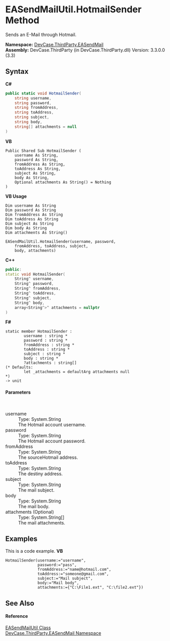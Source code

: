 # EASendMailUtil.HotmailSender Method 
 

Sends an E-Mail through Hotmail.

**Namespace:**&nbsp;<a href="N_DevCase_ThirdParty_EASendMail">DevCase.ThirdParty.EASendMail</a><br />**Assembly:**&nbsp;DevCase.ThirdParty (in DevCase.ThirdParty.dll) Version: 3.3.0.0 (3.3)

## Syntax

**C#**<br />
``` C#
public static void HotmailSender(
	string username,
	string password,
	string fromAddress,
	string toAddress,
	string subject,
	string body,
	string[] attachments = null
)
```

**VB**<br />
``` VB
Public Shared Sub HotmailSender ( 
	username As String,
	password As String,
	fromAddress As String,
	toAddress As String,
	subject As String,
	body As String,
	Optional attachments As String() = Nothing
)
```

**VB Usage**<br />
``` VB Usage
Dim username As String
Dim password As String
Dim fromAddress As String
Dim toAddress As String
Dim subject As String
Dim body As String
Dim attachments As String()

EASendMailUtil.HotmailSender(username, password, 
	fromAddress, toAddress, subject, 
	body, attachments)
```

**C++**<br />
``` C++
public:
static void HotmailSender(
	String^ username, 
	String^ password, 
	String^ fromAddress, 
	String^ toAddress, 
	String^ subject, 
	String^ body, 
	array<String^>^ attachments = nullptr
)
```

**F#**<br />
``` F#
static member HotmailSender : 
        username : string * 
        password : string * 
        fromAddress : string * 
        toAddress : string * 
        subject : string * 
        body : string * 
        ?attachments : string[] 
(* Defaults:
        let _attachments = defaultArg attachments null
*)
-> unit 

```


#### Parameters
&nbsp;<dl><dt>username</dt><dd>Type: System.String<br />The Hotmail account username.</dd><dt>password</dt><dd>Type: System.String<br />The Hotmail account password.</dd><dt>fromAddress</dt><dd>Type: System.String<br />The sourceHotmail address.</dd><dt>toAddress</dt><dd>Type: System.String<br />The destiny address.</dd><dt>subject</dt><dd>Type: System.String<br />The mail subject.</dd><dt>body</dt><dd>Type: System.String<br />The mail body.</dd><dt>attachments (Optional)</dt><dd>Type: System.String[]<br />The mail attachments.</dd></dl>

## Examples
This is a code example. 
**VB**<br />
``` VB
HotmailSender(username:="username",
              password:="pass",
              fromAddress:="name@hotmail.com",
              toAddress:="someone@gmail.com",
              subject:="Mail subject",
              body:="Mail body",
              attachments:={"C:\File1.ext", "C:\file2.ext"})
```


## See Also


#### Reference
<a href="T_DevCase_ThirdParty_EASendMail_EASendMailUtil">EASendMailUtil Class</a><br /><a href="N_DevCase_ThirdParty_EASendMail">DevCase.ThirdParty.EASendMail Namespace</a><br />